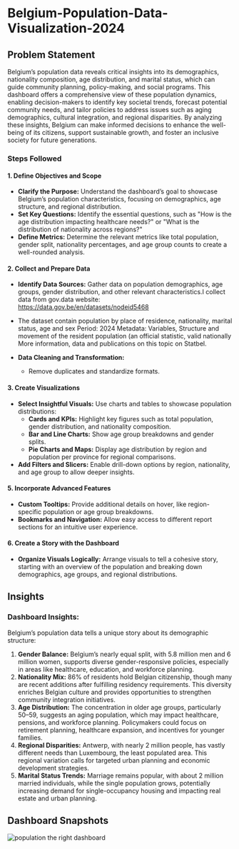 # Belgium-Population-Data-Visualization-2024

## Problem Statement

Belgium’s population data reveals critical insights into its demographics, nationality composition, age distribution, and marital status, which can guide community planning, policy-making, and social programs. This dashboard offers a comprehensive view of these population dynamics, enabling decision-makers to identify key societal trends, forecast potential community needs, and tailor policies to address issues such as aging demographics, cultural integration, and regional disparities. By analyzing these insights, Belgium can make informed decisions to enhance the well-being of its citizens, support sustainable growth, and foster an inclusive society for future generations.


### Steps Followed 

#### 1. Define Objectives and Scope
- **Clarify the Purpose:** Understand the dashboard’s goal to showcase Belgium’s population characteristics, focusing on demographics, age structure, and regional distribution.
- **Set Key Questions:** Identify the essential questions, such as "How is the age distribution impacting healthcare needs?" or "What is the distribution of nationality across regions?"
- **Define Metrics:** Determine the relevant metrics like total population, gender split, nationality percentages, and age group counts to create a well-rounded analysis.


#### 2. Collect and Prepare Data
- **Identify Data Sources:** Gather data on population demographics, age groups, gender distribution, and other relevant characteristics.I collect data from gov.data website: https://data.gov.be/en/datasets/nodeid5468
- The dataset contain population by place of residence, nationality, marital status, age and sex Period: 2024 Metadata: Variables,  Structure and movement of the resident population (an official statistic, valid nationally  More information, data and publications on this topic on Statbel.  

- **Data Cleaning and Transformation:**
  - Remove duplicates and standardize formats.
#### 3. Create Visualizations
- **Select Insightful Visuals:** Use charts and tables to showcase population distributions:
  - **Cards and KPIs:** Highlight key figures such as total population, gender distribution, and nationality composition.
  - **Bar and Line Charts:** Show age group breakdowns and gender splits.
  - **Pie Charts and Maps:** Display age distribution by region and population per province for regional comparisons.
- **Add Filters and Slicers:** Enable drill-down options by region, nationality, and age group to allow deeper insights.
#### 5. Incorporate Advanced Features
- **Custom Tooltips:** Provide additional details on hover, like region-specific population or age group breakdowns.
- **Bookmarks and Navigation:** Allow easy access to different report sections for an intuitive user experience.

#### 6. Create a Story with the Dashboard
- **Organize Visuals Logically:** Arrange visuals to tell a cohesive story, starting with an overview of the population and breaking down demographics, age groups, and regional distributions.

## Insights

### Dashboard Insights:
Belgium’s population data tells a unique story about its demographic structure:

1. **Gender Balance:** Belgium’s nearly equal split, with 5.8 million men and 6 million women, supports diverse gender-responsive policies, especially in areas like healthcare, education, and workforce planning.
2. **Nationality Mix:** 86% of residents hold Belgian citizenship, though many are recent additions after fulfilling residency requirements. This diversity enriches Belgian culture and provides opportunities to strengthen community integration initiatives.
3. **Age Distribution:** The concentration in older age groups, particularly 50–59, suggests an aging population, which may impact healthcare, pensions, and workforce planning. Policymakers could focus on retirement planning, healthcare expansion, and incentives for younger families.
4. **Regional Disparities:** Antwerp, with nearly 2 million people, has vastly different needs than Luxembourg, the least populated area. This regional variation calls for targeted urban planning and economic development strategies.
5. **Marital Status Trends:** Marriage remains popular, with about 2 million married individuals, while the single population grows, potentially increasing demand for single-occupancy housing and impacting real estate and urban planning.

## Dashboard Snapshots
![population the right dashboard](https://github.com/user-attachments/assets/93fce972-1da7-4d04-b602-8249b3170c04)
